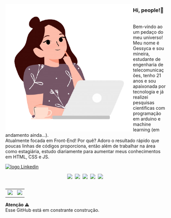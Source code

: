 <img src="https://github.com/Geessyca/Geessyca/blob/main/conceito-de-ideia-mulher-jovem-sorridente-sentado-com-cha-e-usar-um-laptop-e-ilustracao-dos-desenhos-animados-de-pensamento_204997-122-removebg-preview.png?raw=true" min-width="400px" 
max-width="400px" width="400px" align="left">

<p align="right"> 
  <h3><b>Hi, people!🖤</b></h3> <br>
  Bem-vindo ao um pedaço do meu universo!<br>
  Meu nome é Gessyca e sou mineira, estudante de engenharia de telecomunicações, tenho 21 anos e sou apaixonada por tecnologia e já realizei pesquisas cientificas com programação em arduino e machine learning (em andamento ainda...).<br>
  Atualmente focada em Front-End! Por quê? Adoro 
  o resultado rápido que poucas linhas de códigos proporciona, então além de trabalhar na área como estagiária, estudo diariamente para aumentar meus conhecimentos em HTML, CSS e JS.
</p>

<p align="left">
   <a href="linkedin.com/in/gessyca-moreira-907041209/">
    <img alt="logo Linkedin" src="https://img.shields.io/badge/-LinkedIn-blue?style=flat-square&logo=Linkedin&logoColor=white&link=https://www.linkedin.com/in/gessyca-moreira-907041209/">
  </a>
</p>

<p align="center">
  <img src="https://user-images.githubusercontent.com/35739995/122654956-2b934900-d125-11eb-94b1-58102216fa9f.png">&nbsp;
  <img src="https://user-images.githubusercontent.com/35739995/122655003-80cf5a80-d125-11eb-9718-c0d416a29986.png">&nbsp;
  <img src="https://user-images.githubusercontent.com/35739995/122655023-a78d9100-d125-11eb-89b8-f006041d9d4a.png">&nbsp;
  <img src="https://user-images.githubusercontent.com/35739995/122655062-094dfb00-d126-11eb-963a-44b2ef1528f2.png">&nbsp;
  <img height='40' src="https://user-images.githubusercontent.com/35739995/122655475-c0e40c80-d128-11eb-9608-c8667123c1b4.png">&nbsp;
</p>


<table align="right">
  <row>
    <td>
     <!-- Card -->
      <img height='172' src='https://github-readme-stats.vercel.app/api/top-langs/?username=geessyca&layout=compact&theme=react'>
    </td>
    <td>
      <img height='172' src='https://github-readme-stats.vercel.app/api?username=geessyca&show_icons=true&theme=react'>
    </td>
  </row>
</table> 

<p align="left"> 
  <b>Atenção ⚠️</b><br>
 Esse GitHub está em constrante construção.
</p>
